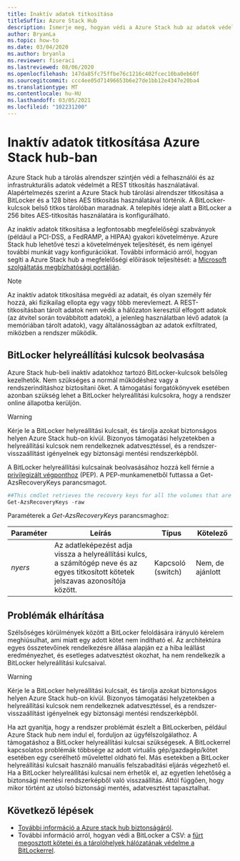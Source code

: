 ```yaml
---
title: Inaktív adatok titkosítása
titleSuffix: Azure Stack Hub
description: Ismerje meg, hogyan védi a Azure Stack hub az adatok védelmét a REST-titkosítással.
author: BryanLa
ms.topic: how-to
ms.date: 03/04/2020
ms.author: bryanla
ms.reviewer: fiseraci
ms.lastreviewed: 08/06/2020
ms.openlocfilehash: 147da85fc75ffbe76c1216c402fcec10ba0eb60f
ms.sourcegitcommit: ccc4ee05d71496653b6e27de1bb12e4347e20ba4
ms.translationtype: MT
ms.contentlocale: hu-HU
ms.lasthandoff: 03/05/2021
ms.locfileid: "102231200"
---
```

# <a name="data-at-rest-encryption-in-azure-stack-hub"></a>Inaktív adatok titkosítása Azure Stack hub-ban

Azure Stack hub a tárolás alrendszer szintjén védi a felhasználói és az infrastrukturális adatok védelmét a REST titkosítás használatával. Alapértelmezés szerint a Azure Stack hub tárolási alrendszer titkosítása a BitLocker és a 128 bites AES titkosítás használatával történik. A BitLocker-kulcsok belső titkos tárolóban maradnak. A telepítés ideje alatt a BitLocker a 256 bites AES-titkosítás használatára is konfigurálható.

Az inaktív adatok titkosítása a legfontosabb megfelelőségi szabványok (például a PCI-DSS, a FedRAMP, a HIPAA) gyakori követelménye. Azure Stack hub lehetővé teszi a követelmények teljesítését, és nem igényel további munkát vagy konfigurációkat. További információ arról, hogyan segíti a Azure Stack hub a megfelelőségi előírások teljesítését: a [Microsoft szolgáltatás megbízhatósági portálján](https://aka.ms/AzureStackCompliance).

> [!NOTE]
> Az inaktív adatok titkosítása megvédi az adatait, és olyan személy fér hozzá, aki fizikailag ellopta egy vagy több merevlemezt. A REST-titkosításban tárolt adatok nem védik a hálózaton keresztül elfogott adatok (az átvitel során továbbított adatok), a jelenleg használatban lévő adatok (a memóriában tárolt adatok), vagy általánosságban az adatok exfiltrated, miközben a rendszer működik.

## <a name="retrieving-bitlocker-recovery-keys"></a>BitLocker helyreállítási kulcsok beolvasása

Azure Stack hub-beli inaktív adatokhoz tartozó BitLocker-kulcsok belsőleg kezelhetők. Nem szükséges a normál működéshez vagy a rendszerindításhoz biztosítani őket. A támogatási forgatókönyvek esetében azonban szükség lehet a BitLocker helyreállítási kulcsokra, hogy a rendszer online állapotba kerüljön.  

> [!WARNING]
> Kérje le a BitLocker helyreállítási kulcsait, és tárolja azokat biztonságos helyen Azure Stack hub-on kívül. Bizonyos támogatási helyzetekben a helyreállítási kulcsok nem rendelkeznek adatvesztéssel, és a rendszer-visszaállítást igényelnek egy biztonsági mentési rendszerképből.

A BitLocker helyreállítási kulcsainak beolvasásához hozzá kell férnie a [privilegizált végponthoz](azure-stack-privileged-endpoint.md) (PEP). A PEP-munkamenetből futtassa a Get-AzsRecoveryKeys parancsmagot.

```powershell
##This cmdlet retrieves the recovery keys for all the volumes that are encrypted with BitLocker.
Get-AzsRecoveryKeys -raw
```

Paraméterek a *Get-AzsRecoveryKeys* parancsmaghoz:

| Paraméter | Leírás | Típus | Kötelező |
|---------|---------|---------|---------|
|*nyers* | Az adatleképezést adja vissza a helyreállítási kulcs, a számítógép neve és az egyes titkosított kötetek jelszavas azonosítója között.  | Kapcsoló (switch) | Nem, de ajánlott |

## <a name="troubleshoot-issues"></a>Problémák elhárítása

Szélsőséges körülmények között a BitLocker feloldására irányuló kérelem meghiúsulhat, ami miatt egy adott kötet nem indítható el. Az architektúra egyes összetevőinek rendelkezésre állása alapján ez a hiba leállást eredményezhet, és esetleges adatvesztést okozhat, ha nem rendelkezik a BitLocker helyreállítási kulcsaival.

> [!WARNING]
> Kérje le a BitLocker helyreállítási kulcsait, és tárolja azokat biztonságos helyen Azure Stack hub-on kívül. Bizonyos támogatási helyzetekben a helyreállítási kulcsok nem rendelkeznek adatvesztéssel, és a rendszer-visszaállítást igényelnek egy biztonsági mentési rendszerképből.

Ha azt gyanítja, hogy a rendszer problémát észlelt a BitLockerben, például Azure Stack hub nem indul el, forduljon az ügyfélszolgálathoz. A támogatáshoz a BitLocker helyreállítási kulcsai szükségesek. A BitLockerrel kapcsolatos problémák többsége az adott virtuális gép/gazdagép/kötet esetében egy cserélhető művelettel oldható fel. Más esetekben a BitLocker helyreállítási kulcsait használó manuális felszabadítási eljárás végezhető el. Ha a BitLocker helyreállítási kulcsai nem érhetők el, az egyetlen lehetőség a biztonsági mentési rendszerképből való visszaállítás. Attól függően, hogy mikor történt az utolsó biztonsági mentés, adatvesztést tapasztalhat.

## <a name="next-steps"></a>Következő lépések

- [További információ a Azure stack hub biztonságáról](azure-stack-security-foundations.md).
- További információ arról, hogyan védi a BitLocker a CSV: a [fürt megosztott kötetei és a tárolóhelyek hálózatának védelme a BitLockerrel](/windows/security/information-protection/bitlocker/protecting-cluster-shared-volumes-and-storage-area-networks-with-bitlocker).
